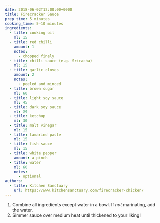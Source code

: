 ```yaml
---
date: 2018-06-02T12:00:00+0000
title: Firecracker Sauce
prep_time: 5 minutes
cooking_time: 5–10 minutes
ingredients:
  - title: cooking oil
    ml: 15
  - title: red chilli
    amount: 1
    notes:
      - chopped finely
  - title: chilli sauce (e.g. Sriracha)
    ml: 15
  - title: garlic cloves
    amount: 2
    notes:
      - peeled and minced
  - title: brown sugar
    ml: 60
  - title: light soy sauce
    ml: 45
  - title: dark soy sauce
    ml: 30
  - title: ketchup
    ml: 30
  - title: malt vinegar
    ml: 15
  - title: tamarind paste
    ml: 15
  - title: fish sauce
    ml: 15
  - title: white pepper
    amount: a pinch
  - title: water
    ml: 60
    notes:
      - optional
authors:
  - title: Kitchen Sanctuary
    url: https://www.kitchensanctuary.com/firecracker-chicken/
---
```


1. Combine all ingredients except water in a bowl. If *not* marinating, add the water.
2. Simmer sauce over medium heat until thickened to your liking!
